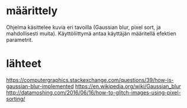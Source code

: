 # määrittely
Ohjelma käsittelee kuvia eri tavoilla (Gaussian blur, pixel sort, ja mahdollisesti muita).
Käyttöliittymä antaa käyttäjän määritellä efektien parametrit.


# lähteet
https://computergraphics.stackexchange.com/questions/39/how-is-gaussian-blur-implemented
https://en.wikipedia.org/wiki/Gaussian_blur
http://datamoshing.com/2016/06/16/how-to-glitch-images-using-pixel-sorting/

